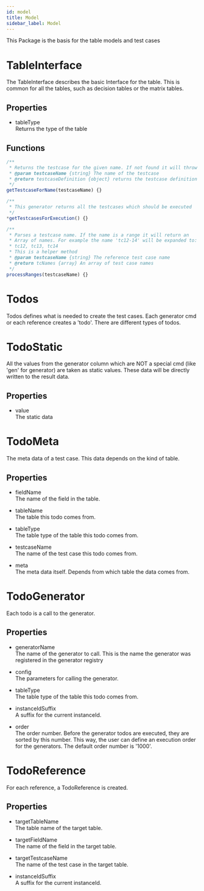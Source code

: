 ```yaml
---
id: model
title: Model
sidebar_label: Model
---
```



This Package is the basis for the table models and test cases

# TableInterface

The TableInterface describes the basic Interface for the table.
This is common for all the tables, such as decision tables or the matrix tables.

## Properties

  - tableType  
    Returns the type of the table

## Functions

``` js
/**
 * Returns the testcase for the given name. If not found it will throw an exception
 * @param testcaseName {string} The name of the testcase
 * @return testcaseDefinition {object} returns the testcase definition object
 */
getTestcaseForName(testcaseName) {}
```

``` js
/**
 * This generator returns all the testcases which should be executed
 */
*getTestcasesForExecution() {}
```

``` js
/**
 * Parses a testcase name. If the name is a range it will return an
 * Array of names. For example the name 'tc12-14' will be expanded to:
 * tc12, tc13, tc14
 * This is a helper method
 * @param testcaseName {string} The reference test case name
 * @return tcNames {array} An array of test case names
 */
processRanges(testcaseName) {}
```

# Todos

Todos defines what is needed to create the test cases.
Each generator cmd or each reference creates a 'todo'.
There are different types of todos.

# TodoStatic

All the values from the generator column which are NOT a special cmd (like 'gen' for generator)
are taken as static values. These data will be directly written to the result data.

## Properties

  - value  
    The static data

# TodoMeta

The meta data of a test case. This data depends on the kind of table.

## Properties

  - fieldName  
    The name of the field in the table.

  - tableName  
    The table this todo comes from.

  - tableType  
    The table type of the table this todo comes from.

  - testcaseName  
    The name of the test case this todo comes from.

  - meta  
    The meta data itself. Depends from which table the data comes from.

# TodoGenerator

Each todo is a call to the generator.

## Properties

  - generatorName  
    The name of the generator to call. This is the name the generator was registered in the
    generator registry

  - config  
    The parameters for calling the generator.

  - tableType  
    The table type of the table this todo comes from.

  - instanceIdSuffix  
    A suffix for the current instanceId.

  - order  
    The order number. Before the generator todos are executed, they are sorted by this
    number. This way, the user can define an execution order for the generators. The default
    order number is '1000'.

# TodoReference

For each reference, a TodoReference is created.

## Properties

  - targetTableName  
    The table name of the target table.

  - targetFieldName  
    The name of the field in the target table.

  - targetTestcaseName  
    The name of the test case in the target table.

  - instanceIdSuffix  
    A suffix for the current instanceId.
